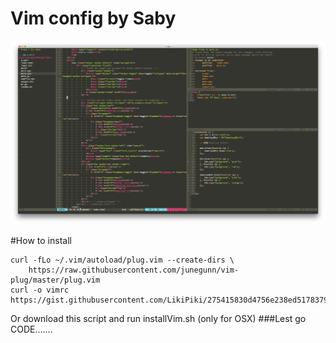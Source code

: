 # Vim config by Saby
<img src="https://raw.githubusercontent.com/LikiPiki/Vim/master/screenshot.png"/>

#How to install
```
curl -fLo ~/.vim/autoload/plug.vim --create-dirs \
    https://raw.githubusercontent.com/junegunn/vim-plug/master/plug.vim
curl -o vimrc https://gist.githubusercontent.com/LikiPiki/275415830d4756e238ed517837932b44/raw/5e2c8120e92747456852a9a36ed15ad364348e68/.vimrc

```
Or download this script and run installVim.sh (only for OSX)
###Lest go CODE.......

